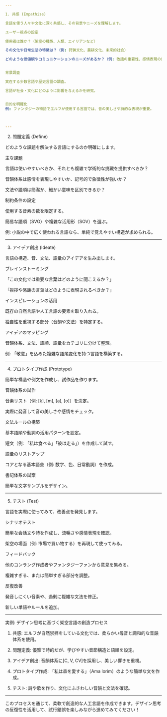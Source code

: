 ```yaml
---

1. 共感 (Empathize)

言語を使う人々や文化に深く共感し、その背景やニーズを理解します。

ユーザー視点の設定

使用者は誰か？（架空の種族、人類、エイリアンなど）

その文化や日常生活の特徴は？（例: 狩猟文化、農耕文化、未来的社会）

どのような価値観やコミュニケーションのニーズがあるか？（例: 敬語の重要性、感情表現の豊かさ）


背景調査

実在する少数言語や歴史言語の調査。

言語が社会・文化にどのように影響を与えるかを研究。


目的を明確化
例: ファンタジーの物語でエルフが使用する言語では、音の美しさや詩的な表現が重要。



---
```


2. 問題定義 (Define)

どのような課題を解決する言語にするのか明確にします。

主な課題

言語は使いやすいべきか、それとも複雑で学術的な挑戦を提供すべきか？

音韻体系は感情を表現しやすいか、記号的で象徴性が強いか？

文法や語順は簡潔か、細かい意味を区別できるか？


制約条件の設定

使用する音素の数を限定する。

簡易な語順（SVO）や複雑な活用形（SOV）を選ぶ。



例: 小説の中で広く使われる言語なら、単純で覚えやすい構造が求められる。


---

3. アイデア創出 (Ideate)

言語の構造、音、文法、語彙のアイデアを生み出します。

ブレインストーミング

「この文化では重要な言葉はどのように聞こえるか？」

「挨拶や感謝の言葉はどのように表現されるべきか？」


インスピレーションの活用

既存の自然言語や人工言語の要素を取り入れる。

独自性を重視する部分（音韻や文法）を特定する。


アイデアのマッピング

音韻体系、文法、語順、語彙をカテゴリに分けて整理。



例: 「敬意」を込めた複雑な語尾変化を持つ言語を構築する。


---

4. プロトタイプ作成 (Prototype)

簡単な構造や例文を作成し、試作品を作ります。

音韻体系の試作

音素リスト（例: [k], [m], [a], [o]）を決定。

実際に発音して音の美しさや感情をチェック。


文法ルールの構築

基本語順や動詞の活用パターンを設定。

短文（例: 「私は食べる」「彼は走る」）を作成して試す。


語彙のリストアップ

コアとなる基本語彙（例: 数字、色、日常動詞）を作成。


書記体系の試案

簡単な文字サンプルをデザイン。




---

5. テスト (Test)

言語を実際に使ってみて、改善点を発見します。

シナリオテスト

簡単な会話文や詩を作成し、流暢さや感情表現を確認。

架空の場面（例: 市場で買い物する）を再現して使ってみる。


フィードバック

他のコンラング作成者やファンタジーファンから意見を集める。

複雑すぎる、または簡単すぎる部分を調整。


反復改善

発音しにくい音素や、過剰に複雑な文法を修正。

新しい単語やルールを追加。




---

実例: デザイン思考に基づく架空言語の創造プロセス

1. 共感: エルフが自然崇拝をしている文化では、柔らかい母音と調和的な音韻体系を使用。


2. 問題定義: 優雅で詩的だが、学びやすい音節構造と語順を設定。


3. アイデア創出: 音韻体系に[C, V, CV]を採用し、美しい響きを重視。


4. プロトタイプ作成: 「私は森を愛する」（Ama lorim）のような簡単な文を作成。


5. テスト: 詩や歌を作り、文化にふさわしい音韻と文法を確認。




---

このプロセスを通じて、柔軟で創造的な人工言語を作成できます。デザイン思考の反復性を活用して、試行錯誤を楽しみながら進めてみてください！

